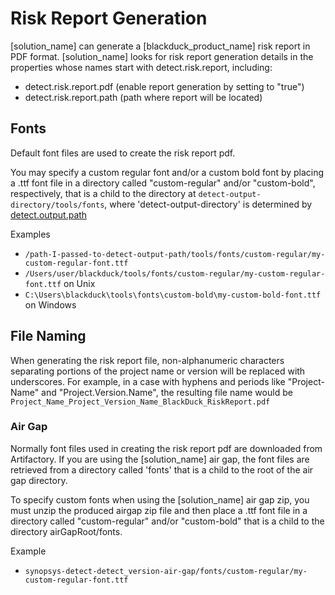 # Risk Report Generation

[solution_name] can generate a [blackduck_product_name] risk report in PDF format.
[solution_name] looks for risk report generation details in the properties whose names start with detect.risk.report, including:

* detect.risk.report.pdf (enable report generation by setting to "true")
* detect.risk.report.path (path where report will be located)

## Fonts

Default font files are used to create the risk report pdf. 

You may specify a custom regular font and/or a custom bold font by placing a .ttf font file in a directory called "custom-regular" and/or "custom-bold", respectively, that is a child to the directory at ```detect-output-directory/tools/fonts```, where 'detect-output-directory' is determined by [detect.output.path](../properties/configuration/paths.md#detect-output-path)

Examples

* ```/path-I-passed-to-detect-output-path/tools/fonts/custom-regular/my-custom-regular-font.ttf```
* ```/Users/user/blackduck/tools/fonts/custom-regular/my-custom-regular-font.ttf``` on Unix
* ```C:\Users\blackduck\tools\fonts\custom-bold\my-custom-bold-font.ttf``` on Windows

## File Naming

When generating the risk report file, non-alphanumeric characters separating portions of the project name or version will be replaced with underscores. For example, in a case with hyphens and periods like "Project-Name" and "Project.Version.Name", the resulting file name would be ```Project_Name_Project_Version_Name_BlackDuck_RiskReport.pdf```

### Air Gap

Normally font files used in creating the risk report pdf are downloaded from Artifactory. If you are using the [solution_name] air gap, the font files are retrieved from a directory called 'fonts' that is a child to the root of the air gap directory.

To specify custom fonts when using the [solution_name] air gap zip, you must unzip the produced airgap zip file and then place a .ttf font file in a directory called "custom-regular" and/or "custom-bold" that is a child to the directory airGapRoot/fonts.

Example

* ```synopsys-detect-detect_version-air-gap/fonts/custom-regular/my-custom-regular-font.ttf```
